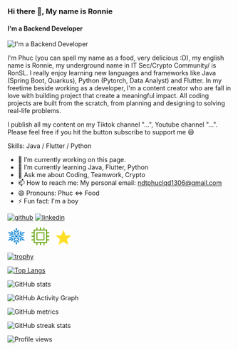### Hi there 👋, My name is Ronnie
#### I'm a Backend Developer
![I'm a Backend Developer](https://scontent.fsgn5-10.fna.fbcdn.net/v/t1.6435-9/49390780_1080534178773831_6987435216725868544_n.jpg?stp=dst-jpg_p640x640&_nc_cat=107&ccb=1-7&_nc_sid=e3f864&_nc_ohc=ejoqFY7SM10AX9I-vF8&_nc_ht=scontent.fsgn5-10.fna&oh=00_AfA4kAcS0IBcmRrs2GZ-XZFdZqlccyarTEU8iphiWeGpUw&oe=64DF3B36)

I'm Phuc (you can spell my name as a food, very delicious :D), my english name is Ronnie, 
my underground name in IT Sec/Crypto Community/ is RonSL. I really enjoy learning new languages and frameworks like Java (Spring Boot, Quarkus), Python (Pytorch, Data Analyst) and Flutter. In my freetime beside working as a developer, I'm a content creator who are fall in love with building project that create a meaningful impact. All coding projects are built from the scratch, from planning and designing to solving real-life problems.

I publish all my content on my Tiktok channel "...", Youtube channel "...". Please feel free if you hit the button subscribe to support me 😄

Skills: Java / Flutter / Python 

- 🔭 I’m currently working on this page. 
- 🌱 I’m currently learning Java, Flutter, Python 
- 💬 Ask me about Coding, Teamwork, Crypto 
- 📫 How to reach me: My personal email: ndtphuclqd1306@gmail.com 
- 😄 Pronouns: Phuc <=> Food 
- ⚡ Fun fact: I'm a boy 


[<img src='https://cdn.jsdelivr.net/npm/simple-icons@3.0.1/icons/github.svg' alt='github' height='40'>](https://github.com/RonnienNguyen)  [<img src='https://cdn.jsdelivr.net/npm/simple-icons@3.0.1/icons/linkedin.svg' alt='linkedin' height='40'>](https://www.linkedin.com/in/phucnguyen13620/)  

<a href='https://archiveprogram.github.com/'><img src='https://raw.githubusercontent.com/acervenky/animated-github-badges/master/assets/acbadge.gif' width='40' height='40'></a> <a href='https://docs.github.com/en/developers'><img src='https://raw.githubusercontent.com/acervenky/animated-github-badges/master/assets/devbadge.gif' width='40' height='40'></a> <a href='https://stars.github.com/'><img src='https://raw.githubusercontent.com/acervenky/animated-github-badges/master/assets/starbadge.gif' width='35' height='35'></a> 

[![trophy](https://github-profile-trophy.vercel.app/?username=RonnienNguyen)](https://github.com/ryo-ma/github-profile-trophy)

[![Top Langs](https://github-readme-stats.vercel.app/api/top-langs/?username=RonnienNguyen)](https://github.com/anuraghazra/github-readme-stats)

![GitHub stats](https://github-readme-stats.vercel.app/api?username=RonnienNguyen&show_icons=true)  

![GitHub Activity Graph](https://activity-graph.herokuapp.com/graph?username=RonnienNguyen)  

![GitHub metrics](https://metrics.lecoq.io/RonnienNguyen)  

![GitHub streak stats](https://streak-stats.demolab.com/?user=RonnienNguyen)  

![Profile views](https://gpvc.arturio.dev/RonnienNguyen)  
